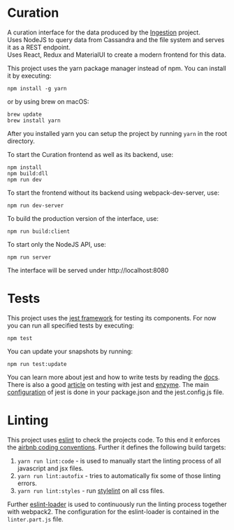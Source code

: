 # Curation
A curation interface for the data produced by the [Ingestion](https://github.com/bpn1/ingestion) project.  
Uses NodeJS to query data from Cassandra and the file system and serves it as a REST endpoint.  
Uses React, Redux and MaterialUI to create a modern frontend for this data.

This project uses the yarn package manager instead of npm. You can install it by executing:

    npm install -g yarn
    
or by using brew on macOS:

    brew update
    brew install yarn
    
After you installed yarn you can setup the project by running `yarn` in the root directory.

To start the Curation frontend as well as its backend, use:

    npm install
    npm build:dll
    npm run dev

To start the frontend without its backend using webpack-dev-server, use:

    npm run dev-server
    
To build the production version of the interface, use:

    npm run build:client
    
To start only the NodeJS API, use:

    npm run server
    
The interface will be served under http://localhost:8080

# Tests

This project uses the [jest framework](https://facebook.github.io/jest/) for testing its components. For now you can run all specified tests by executing:

    npm test

You can update your snapshots by running:

    npm run test:update

You can learn more about jest and how to write tests by reading the [docs](https://facebook.github.io/jest/docs/getting-started.html). There is also a good [article](https://hackernoon.com/testing-react-components-with-jest-and-enzyme-41d592c174f#.tlptja67v) on testing with jest and [enzyme](https://github.com/airbnb/enzyme).
The main [configuration](https://facebook.github.io/jest/docs/configuration.html#configuration) of jest is done in your package.json and the jest.config.js file.

# Linting

This project uses [eslint](http://eslint.org/) to check the projects code. To this end it enforces the [airbnb coding
conventions](https://github.com/airbnb/javascript). Further it defines the following build targets:

1. `yarn run lint:code` - is used to manually start the linting process of all javascript and jsx files.
2. `yarn run lint:autofix` - tries to automatically fix some of those linting errors.
3. `yarn run lint:styles` - run [stylelint](https://stylelint.io/) on all css files.

Further [eslint-loader](https://github.com/MoOx/eslint-loader) is used to continuously run the linting process together with webpack2. The configuration for the eslint-loader is contained in the `linter.part.js` file.
